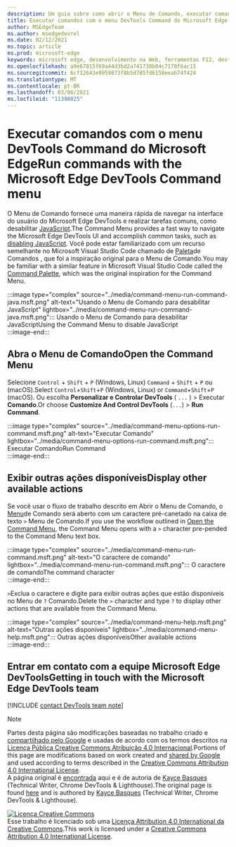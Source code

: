 ```yaml
---
description: Um guia sobre como abrir o Menu de Comando, executar comandos, revisar outras ações e muito mais.
title: Executar comandos com o menu DevTools Command do Microsoft Edge
author: MSEdgeTeam
ms.author: msedgedevrel
ms.date: 02/12/2021
ms.topic: article
ms.prod: microsoft-edge
keywords: microsoft edge, desenvolvimento na Web, ferramentas F12, devtools
ms.openlocfilehash: a9e67815f69a44d3bd2a741738b04c7170f6ac15
ms.sourcegitcommit: 6cf12643e9959873f8b5d785fd6158eeab74f424
ms.translationtype: MT
ms.contentlocale: pt-BR
ms.lasthandoff: 03/06/2021
ms.locfileid: "11398025"
---
```

<!-- Copyright Kayce Basques 

   Licensed under the Apache License, Version 2.0 (the "License");
   you may not use this file except in compliance with the License.
   You may obtain a copy of the License at

       https://www.apache.org/licenses/LICENSE-2.0

   Unless required by applicable law or agreed to in writing, software
   distributed under the License is distributed on an "AS IS" BASIS,
   WITHOUT WARRANTIES OR CONDITIONS OF ANY KIND, either express or implied.
   See the License for the specific language governing permissions and
   limitations under the License.  -->  

# <a name="run-commands-with-the-microsoft-edge-devtools-command-menu"></a><span data-ttu-id="22aaf-104">Executar comandos com o menu DevTools Command do Microsoft Edge</span><span class="sxs-lookup"><span data-stu-id="22aaf-104">Run commands with the Microsoft Edge DevTools Command menu</span></span>  

<span data-ttu-id="22aaf-105">O Menu de Comando fornece uma maneira rápida de navegar na interface do usuário do Microsoft Edge DevTools e realizar tarefas comuns, como desabilitar [JavaScript][JavascriptDisable].</span><span class="sxs-lookup"><span data-stu-id="22aaf-105">The Command Menu provides a fast way to navigate the Microsoft Edge DevTools UI and accomplish common tasks, such as [disabling JavaScript][JavascriptDisable].</span></span>  <span data-ttu-id="22aaf-106">Você pode estar familiarizado com um recurso semelhante no Microsoft Visual Studio Code chamado de [Paleta][VisualStudioCodeUICommandPalette]de Comandos , que foi a inspiração original para o Menu de Comando.</span><span class="sxs-lookup"><span data-stu-id="22aaf-106">You may be familiar with a similar feature in Microsoft Visual Studio Code called the [Command Palette][VisualStudioCodeUICommandPalette], which was the original inspiration for the Command Menu.</span></span>  

:::image type="complex" source="../media/command-menu-run-command-java.msft.png" alt-text="Usando o Menu de Comando para desabilitar JavaScript" lightbox="../media/command-menu-run-command-java.msft.png":::
   <span data-ttu-id="22aaf-108">Usando o Menu de Comando para desabilitar JavaScript</span><span class="sxs-lookup"><span data-stu-id="22aaf-108">Using the Command Menu to disable JavaScript</span></span>  
:::image-end:::  

## <a name="open-the-command-menu"></a><span data-ttu-id="22aaf-109">Abra o Menu de Comando</span><span class="sxs-lookup"><span data-stu-id="22aaf-109">Open the Command Menu</span></span>  

<span data-ttu-id="22aaf-110">Selecione `Control` + `Shift` + `P` \(Windows, Linux\) `Command` + `Shift` + `P` ou \(macOS\).</span><span class="sxs-lookup"><span data-stu-id="22aaf-110">Select `Control`+`Shift`+`P` \(Windows, Linux\) or `Command`+`Shift`+`P` \(macOS\).</span></span> <span data-ttu-id="22aaf-111">Ou escolha **Personalizar e Controlar DevTools** \( `...` \) > Executar **Comando**.</span><span class="sxs-lookup"><span data-stu-id="22aaf-111">Or choose **Customize And Control DevTools** \(`...`\) > **Run Command**.</span></span>  

:::image type="complex" source="../media/command-menu-options-run-command.msft.png" alt-text="Executar Comando" lightbox="../media/command-menu-options-run-command.msft.png":::
   <span data-ttu-id="22aaf-113">Executar Comando</span><span class="sxs-lookup"><span data-stu-id="22aaf-113">Run Command</span></span>  
:::image-end:::  

## <a name="display-other-available-actions"></a><span data-ttu-id="22aaf-114">Exibir outras ações disponíveis</span><span class="sxs-lookup"><span data-stu-id="22aaf-114">Display other available actions</span></span>  

<span data-ttu-id="22aaf-115">Se você usar o fluxo de trabalho descrito em Abrir o Menu de Comando, o [Menu](#open-the-command-menu)de Comando será aberto com um caractere pré-canetado na caixa de texto `>` Menu de Comando.</span><span class="sxs-lookup"><span data-stu-id="22aaf-115">If you use the workflow outlined in [Open the Command Menu](#open-the-command-menu), the Command Menu opens with a `>` character pre-pended to the Command Menu text box.</span></span>  

:::image type="complex" source="../media/command-menu-run-command.msft.png" alt-text="O caractere de comando" lightbox="../media/command-menu-run-command.msft.png":::
   <span data-ttu-id="22aaf-117">O caractere de comando</span><span class="sxs-lookup"><span data-stu-id="22aaf-117">The command character</span></span>  
:::image-end:::  

<span data-ttu-id="22aaf-118">`>`Exclua o caractere e digite para exibir outras ações que estão disponíveis no Menu de `?` Comando.</span><span class="sxs-lookup"><span data-stu-id="22aaf-118">Delete the `>` character and type `?` to display other actions that are available from the Command Menu.</span></span>  

:::image type="complex" source="../media/command-menu-help.msft.png" alt-text="Outras ações disponíveis" lightbox="../media/command-menu-help.msft.png":::
   <span data-ttu-id="22aaf-120">Outras ações disponíveis</span><span class="sxs-lookup"><span data-stu-id="22aaf-120">Other available actions</span></span>  
:::image-end:::  

## <a name="getting-in-touch-with-the-microsoft-edge-devtools-team"></a><span data-ttu-id="22aaf-121">Entrar em contato com a equipe Microsoft Edge DevTools</span><span class="sxs-lookup"><span data-stu-id="22aaf-121">Getting in touch with the Microsoft Edge DevTools team</span></span>  

[!INCLUDE [contact DevTools team note](../includes/contact-devtools-team-note.md)]  

<!-- links -->  

[JavascriptDisable]: ../javascript/disable.md "Desabilitar JavaScript com o Microsoft Edge DevTools | Microsoft Docs"  

[VisualStudioCodeUICommandPalette]: https://code.visualstudio.com/docs/getstarted/userinterface#_command-palette "Paleta de comandos - Visual Studio interface do usuário de código"  

> [!NOTE]
> <span data-ttu-id="22aaf-124">Partes desta página são modificações baseadas no trabalho criado e [compartilhado pelo Google][GoogleSitePolicies] e usadas de acordo com os termos descritos na [Licença Pública Creative Commons Atribuição 4.0 Internacional][CCA4IL].</span><span class="sxs-lookup"><span data-stu-id="22aaf-124">Portions of this page are modifications based on work created and [shared by Google][GoogleSitePolicies] and used according to terms described in the [Creative Commons Attribution 4.0 International License][CCA4IL].</span></span>  
> <span data-ttu-id="22aaf-125">A página original é [encontrada](https://developers.google.com/web/tools/chrome-devtools/command-menu/index) aqui e é de autoria de [Kayce Basques][KayceBasques] \(Technical Writer, Chrome DevTools \& Lighthouse\).</span><span class="sxs-lookup"><span data-stu-id="22aaf-125">The original page is found [here](https://developers.google.com/web/tools/chrome-devtools/command-menu/index) and is authored by [Kayce Basques][KayceBasques] \(Technical Writer, Chrome DevTools \& Lighthouse\).</span></span>  

[![Licença Creative Commons][CCby4Image]][CCA4IL]  
<span data-ttu-id="22aaf-127">Esse trabalho é licenciado sob uma [Licença Attribution 4.0 International da Creative Commons][CCA4IL].</span><span class="sxs-lookup"><span data-stu-id="22aaf-127">This work is licensed under a [Creative Commons Attribution 4.0 International License][CCA4IL].</span></span>  

[CCA4IL]: https://creativecommons.org/licenses/by/4.0  
[CCby4Image]: https://i.creativecommons.org/l/by/4.0/88x31.png  
[GoogleSitePolicies]: https://developers.google.com/terms/site-policies  
[KayceBasques]: https://developers.google.com/web/resources/contributors/kaycebasques  
